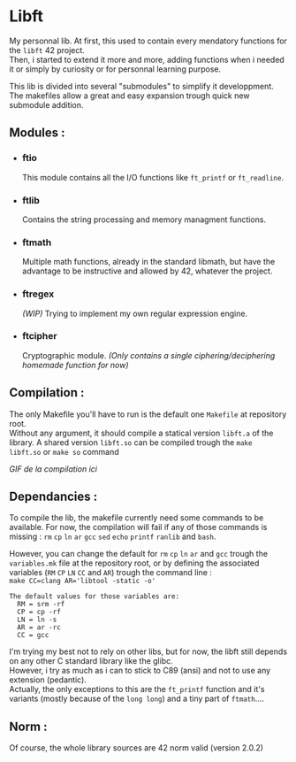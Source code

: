 # Libft
My personnal lib. At first, this used to contain every mendatory functions for the `libft` 42 project.  
Then, i started to extend it more and more, adding functions when i needed it or simply by curiosity or for personnal learning purpose.

This lib is divided into several "submodules" to simplify it developpment.
The makefiles allow a great and easy expansion trough quick new submodule addition.

## Modules :
- ### ftio

   This module contains all the I/O functions like `ft_printf` or `ft_readline`.
- ### ftlib  
   Contains the string processing and memory managment functions.
- ### ftmath  
   Multiple math functions, already in the standard libmath, but have the advantage to be instructive and allowed by 42, whatever the project.
- ### ftregex  
   _(WIP)_ Trying to implement my own regular expression engine.
- ### ftcipher  
   Cryptographic module. _(Only contains a single ciphering/deciphering homemade function for now)_

## Compilation :
The only Makefile you'll have to run is the default one `Makefile` at repository root.  
Without any argument, it should compile a statical version `libft.a` of the library.
A shared version `libft.so` can be compiled trough the `make libft.so` or `make so` command

*GIF de la compilation ici*

## Dependancies :
To compile the lib, the makefile currently need some commands to be available. For now, the compilation will fail if any of those commands is missing : `rm` `cp` `ln` `ar` `gcc` `sed` `echo` `printf` `ranlib` and `bash`.  

However, you can change the default for `rm` `cp` `ln` `ar` and `gcc` trough the `variables.mk` file at the repository root, or by defining the associated variables (`RM` `CP` `LN` `CC` and `AR`) trough the command line :  
`make CC=clang AR='libtool -static -o'`
```
The default values for those variables are:
  RM = srm -rf
  CP = cp -rf
  LN = ln -s
  AR = ar -rc
  CC = gcc
```

I'm trying my best not to rely on other libs, but for now, the libft still depends on any other C standard library like the glibc.  
However, i try as much as i can to stick to C89 (ansi) and not to use any extension (pedantic).  
Actually, the only exceptions to this are the `ft_printf` function and it's variants (mostly because of the `long long`) and a tiny part of `ftmath`....

## Norm :
Of course, the whole library sources are 42 norm valid (version 2.0.2)
